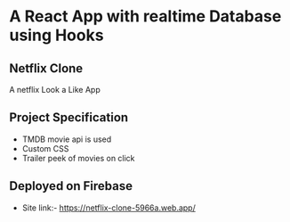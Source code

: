 # A React App with realtime Database using Hooks

## Netflix Clone
A netflix Look a Like App

## Project Specification
- TMDB movie api is used
- Custom CSS
- Trailer peek of movies on click

## Deployed on Firebase
- Site link:- https://netflix-clone-5966a.web.app/
